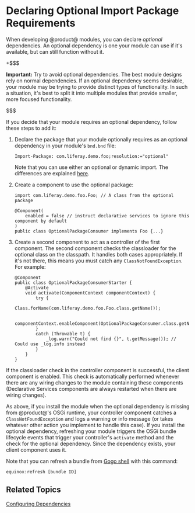 # Declaring Optional Import Package Requirements [](id=declaring-optional-import-package-requirements)

When developing @product@ modules, you can declare *optional* dependencies. An
optional dependency is one your module can use if it's available, but can still
function without it. 

+$$$

**Important:** Try to avoid optional dependencies. The best module designs
rely on normal dependencies. If an optional dependency seems desirable, your
module may be trying to provide distinct types of functionality. In such a
situation, it's best to split it into multiple modules that provide smaller,
more focused functionality. 

$$$

If you decide that your module requires an optional dependency, follow these 
steps to add it: 

1.  Declare the package that your module optionally requires as an optional 
    dependency in your module's `bnd.bnd` file:

        Import-Package: com.liferay.demo.foo;resolution:="optional"

    Note that you can use either an optional or dynamic import. The differences 
    are explained 
    [here](https://osgi.org/specification/osgi.core/7.0.0/framework.module.html#i2548181). 

2.  Create a component to use the optional package: 

        import com.liferay.demo.foo.Foo; // A class from the optional package

        @Component(
            enabled = false // instruct declarative services to ignore this component by default
        )
        public class OptionalPackageConsumer implements Foo {...}

3.  Create a second component to act as a controller of the first component. The
    second component checks the classloader for the optional class on the
    classpath. It handles both cases appropriately. If it's not there, this
    means you must catch any `ClassNotFoundException`. For example: 

        @Component
        public class OptionalPackageConsumerStarter {
            @Activate
            void activate(ComponentContext componentContext) {
                try {
                    Class.forName(com.liferay.demo.foo.Foo.class.getName());

                    componentContext.enableComponent(OptionalPackageConsumer.class.getName());
                }
                catch (Throwable t) {
                    _log.warn("Could not find {}", t.getMessage()); // Could use _log.info instead
                }
            }
        }

If the classloader check in the controller component is successful, the client 
component is enabled. This check is automatically performed whenever there are 
any wiring changes to the module containing these components (Declarative 
Services components are always restarted when there are wiring changes). 

As above, if you install the module when the optional dependency is missing from
@product@'s OSGi runtime, your controller component catches a
`ClassNotFoundException` and logs a warning or info message (or takes whatever
other action you implement to handle this case). If you install the optional
dependency, refreshing your module triggers the OSGi bundle lifecycle events
that trigger your controller's `activate` method and the check for the optional
dependency. Since the dependency exists, your client component uses it. 

Note that you can refresh a bundle from
[Gogo shell](/develop/reference/-/knowledge_base/7-1/using-the-felix-gogo-shell)
with this command: 

    equinox:refresh [bundle ID] 

## Related Topics [](id=related-topics)

[Configuring Dependencies](/develop/tutorials/-/knowledge_base/7-1/configuring-dependencies)
